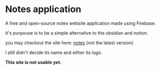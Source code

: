 # Notes application

A free and open-source notes website application made using Firebase.

It's purpouse is to be a simple alternative to the obsidian and notion. 

you may checkout the site here: [notes](https://joaonotfound.ddns.net) (not the latest version)

I still didn't decide its name and either its logo.

**This site is not usable yet.**

